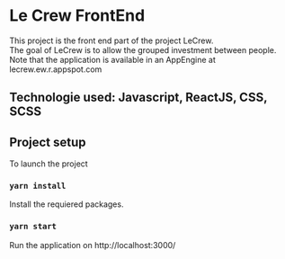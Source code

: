 # Le Crew FrontEnd

This project is the front end part of the project LeCrew.\
The goal of LeCrew is to allow the grouped investment between people.\
Note that the application is available in an AppEngine at lecrew.ew.r.appspot.com

## Technologie used: Javascript, ReactJS, CSS, SCSS

## Project setup

To launch the project

### `yarn install`

Install the requiered packages.

### `yarn start`

Run the application on http://localhost:3000/
